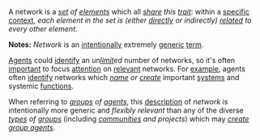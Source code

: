 A network is a *[set](https://github.com/gcassel/Modular-Organization-Terminology/blob/master/terms/set.md) of [elements](https://github.com/gcassel/Modular-Organization-Terminology/blob/master/terms/element.md)* which all *[share](https://github.com/gcassel/Modular-Organization-Terminology/blob/master/terms/common.md) this [trait](https://github.com/gcassel/Modular-Organization-Terminology/blob/master/terms/trait.md)*: within a [specific](https://github.com/gcassel/Modular-Organization-Terminology/blob/master/terms/specific.md) [context](https://github.com/gcassel/Modular-Organization-Terminology/blob/master/terms/context.md), *each element in the set is (either [directly](https://github.com/gcassel/Modular-Organization-Terminology/blob/master/terms/direct.md) *or* indirectly) [related](https://github.com/gcassel/Modular-Organization-Terminology/blob/master/terms/relationship.md) to every other element*.

**Notes:**  *Network* is an [intentionally](https://github.com/gcassel/Modular-Organization-Terminology/blob/master/terms/intention.md) extremely [generic](https://github.com/gcassel/Modular-Organization-Terminology/blob/master/terms/generic.md) [term](https://github.com/gcassel/Modular-Organization-Terminology/blob/master/terms/term.md).  

[Agents](https://github.com/gcassel/Modular-Organization-Terminology/blob/master/terms/agent.md) could [identify](https://github.com/gcassel/Modular-Organization-Terminology/blob/master/terms/identify.md) an *un[limit](https://github.com/gcassel/Modular-Organization-Terminology/blob/master/terms/limit.md)ed* number of networks, so it's often [important](https://github.com/gcassel/Modular-Organization-Terminology/blob/master/terms/importance.md) to focus [attention](https://github.com/gcassel/Modular-Organization-Terminology/blob/master/terms/attend.md) on [relevant](https://github.com/gcassel/Modular-Organization-Terminology/blob/master/terms/relevance.md) networks.  For [example](https://github.com/gcassel/Modular-Organization-Terminology/blob/master/terms/example.md), agents often [identify](https://github.com/gcassel/Modular-Organization-Terminology/blob/master/terms/identify.md) networks which *[name](https://github.com/gcassel/Modular-Organization-Terminology/blob/master/terms/name.md) or [create](https://github.com/gcassel/Modular-Organization-Terminology/blob/master/terms/create.md)* important [systems](https://github.com/gcassel/Modular-Organization-Terminology/blob/master/terms/system.md) and systemic [functions](https://github.com/gcassel/Modular-Organization-Terminology/blob/master/terms/function.md). 

When referring to *[groups](https://github.com/gcassel/Modular-Organization-Terminology/blob/master/terms/group.md) of [agents](https://github.com/gcassel/Modular-Organization-Terminology/blob/master/terms/agent.md)*, this [description](https://github.com/gcassel/Modular-Organization-Terminology/blob/master/terms/describe.md) of *network* is intentionally more generic and *flexibly relevant* than any of the diverse *[types](https://github.com/gcassel/Modular-Organization-Terminology/blob/master/terms/type.md) of [groups](https://github.com/gcassel/Modular-Organization-Terminology/blob/master/terms/group.md)* (including *[communities](https://github.com/gcassel/Modular-Organization-Terminology/blob/master/terms/community.md) and projects*) which may *[create](https://github.com/gcassel/Modular-Organization-Terminology/blob/master/terms/create.md) [group agents](https://github.com/gcassel/Modular-Organization-Terminology/blob/master/compound-terms/group-agent.md)*.
